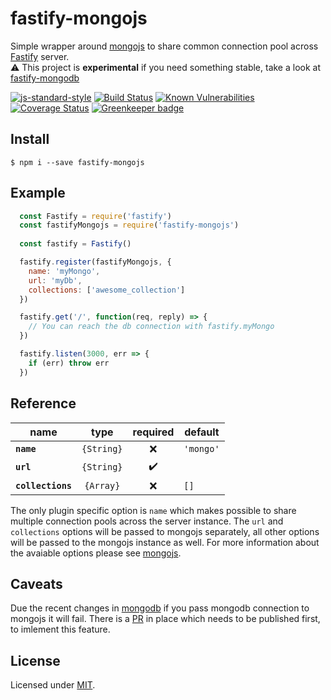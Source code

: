 # fastify-mongojs

Simple wrapper around [mongojs](https://github.com/mafintosh/mongojs) to share common connection pool across [Fastify](https://github.com/fastify/fastify) server.  
:warning: This project is **experimental** if you need something stable, take a look at [fastify-mongodb](https://github.com/fastify/fastify-mongodb)  

[![js-standard-style](https://img.shields.io/badge/code%20style-standard-brightgreen.svg?style=flat)](http://standardjs.com/)
[![Build Status](https://travis-ci.org/lependu/fastify-mongojs.svg?branch=master)](https://travis-ci.org/lependu/fastify-mongojs)
[![Known Vulnerabilities](https://snyk.io/test/github/lependu/fastify-mongojs/badge.svg)](https://snyk.io/test/github/lependu/fastify-mongojs)
[![Coverage Status](https://coveralls.io/repos/github/lependu/fastify-mongojs/badge.svg?branch=master)](https://coveralls.io/github/lependu/fastify-mongojs?branch=master) [![Greenkeeper badge](https://badges.greenkeeper.io/lependu/fastify-mongojs.svg)](https://greenkeeper.io/)

## Install
```
$ npm i --save fastify-mongojs 
```

## Example
```js
  const Fastify = require('fastify')
  const fastifyMongojs = require('fastify-mongojs')
  
  const fastify = Fastify()

  fastify.register(fastifyMongojs, { 
    name: 'myMongo',
    url: 'myDb',
    collections: ['awesome_collection']
  })

  fastify.get('/', function(req, reply) => {
    // You can reach the db connection with fastify.myMongo
  })

  fastify.listen(3000, err => {
    if (err) throw err
  })  
```

## Reference
name | type | required | default 
-----| :------: | :----------: |---------
**`name`** | `{String}` | :x: | `'mongo'`  
**`url`** | `{String}` | :heavy_check_mark: |   
**`collections`** | `{Array}` | :x: | `[]`   
  
The only plugin specific option is `name` which makes possible to share multiple connection pools across the server instance.
The `url` and `collections` options will be passed to mongojs separately, all other options will be passed to the mongojs instance as well.
For more information about the avaiable options please see [mongojs](https://github.com/mafintosh/mongojs).  
  
## Caveats
Due the recent changes in [mongodb](https://github.com/mongodb/node-mongodb-native) if you pass mongodb connection to mongojs it will fail.
There is a [PR](https://github.com/mafintosh/mongojs/pull/353) in place which needs to be published first, to imlement this feature.  
  
## License
Licensed under [MIT](./LICENSE).
